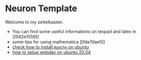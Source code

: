 # Neuron Template

Welcome to my zettelkasten.

- You can find some useful informations on texpad and latex in [[042e1059]]
- some tips for using mathematica [[fda7dae5]]
- [check how to install `Apache` on ubuntu](static/How%20To%20Install%20the%20Apache%20Web%20Server%20on%20Ubuntu%2020.04%20_%20DigitalOcean%20(3_2_2021%209_51_40%20PM).html)
- [how to setup webdav on ubuntu 20.04](static/How%20To%20Configure%20WebDAV%20Access%20with%20Apache%20on%20Ubuntu%2020.04%20_%20DigitalOcean%20(3_2_2021%209_51_13%20PM).html)